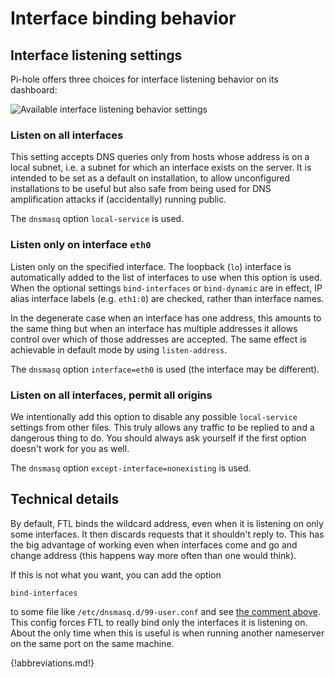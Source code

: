 # Interface binding behavior

## Interface listening settings

Pi-hole offers three choices for interface listening behavior on its dashboard:

![Available interface listening behavior settings](/images/interface-listening.png)

### Listen on all interfaces

This setting accepts DNS queries only from hosts whose address is on a local subnet, i.e. a subnet for which an interface exists on the server. It is intended to be set as a default on installation, to allow unconfigured installations to be useful but also safe from being used for DNS amplification attacks if (accidentally) running public.

The `dnsmasq` option `local-service` is used.

### Listen only on interface `eth0`

Listen only on the specified interface. The loopback (`lo`) interface is automatically added to the list of interfaces to use when this option is used. When the optional settings `bind-interfaces` or `bind-dynamic` are in effect, IP alias interface labels (e.g. `eth1:0`) are checked, rather than interface names.

In the degenerate case when an interface has one address, this amounts to the same thing but when an interface has multiple addresses it allows control over which of those addresses are accepted. The same effect is achievable in default mode by using `listen-address`.

The `dnsmasq` option `interface=eth0` is used (the interface may be different).

### Listen on all interfaces, permit all origins

We intentionally add this option to disable any possible `local-service` settings from other files. This truly allows any traffic to be replied to and a dangerous thing to do. You should always ask yourself if the first option doesn't work for you as well.

The `dnsmasq` option `except-interface=nonexisting` is used.

## Technical details

By default, FTL binds the wildcard address, even when it is listening on only some interfaces. It then discards requests that it shouldn't reply to. This has the big advantage of working even when interfaces come and go and change address (this happens way more often than one would think).

If this is not what you want, you can add the option

```plain
bind-interfaces
```

to some file like `/etc/dnsmasq.d/99-user.conf` and see [the comment above](#listen-only-on-interface-eth0). This config forces FTL to really bind only the interfaces it is listening on.
About the only time when this is useful is when running another nameserver on the same port on the same machine.

{!abbreviations.md!}
